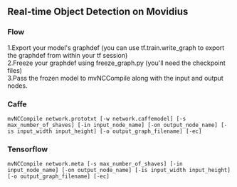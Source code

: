 ## Real-time Object Detection on Movidius  
### Flow  
1.Export your model's graphdef (you can use tf.train.write_graph to export the graphdef from within your tf session)  
2.Freeze your graphdef using freeze_graph.py (you'll need the checkpoint files)  
3.Pass the frozen model to mvNCCompile along with the input and output nodes.  
### Caffe  
```
mvNCCompile network.prototxt [-w network.caffemodel] [-s max_number_of_shaves] [-in input_node_name] [-on output_node_name] [-is input_width input_height] [-o output_graph_filename] [-ec]
```
### Tensorflow  
```
mvNCCompile network.meta [-s max_number_of_shaves] [-in input_node_name] [-on output_node_name] [-is input_width input_height] [-o output_graph_filename] [-ec]
```